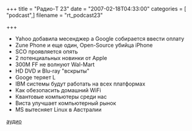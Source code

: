 +++
title = "Радио-T 23"
date = "2007-02-18T04:33:00"
categories = [ "podcast",]
filename = "rt_podcast23"

+++

- Yahoo добавила месенджер а Google собирается ввести оплату
- Zune Phone и еще один, Open-Source убийца iPhone
- SCO проявляется опять
- 2 потенциальных новинки от Apple
- 300М FF не волнуют Wal-Mart
- HD DVD и Blu-ray "вскрыты"
- Googe теряет L
- IBM системы будут работать на всех платформах
- Как обезопасить домашний WiFi
- Квантовые компьютеры среди нас
- Виста улучшает компьютерный рынок
- MS вытесняет Linux в Австралии

[аудио](https://cdn.radio-t.com/rt_podcast23.mp3)
<audio src="https://cdn.radio-t.com/rt_podcast23.mp3" preload="none"></audio>
